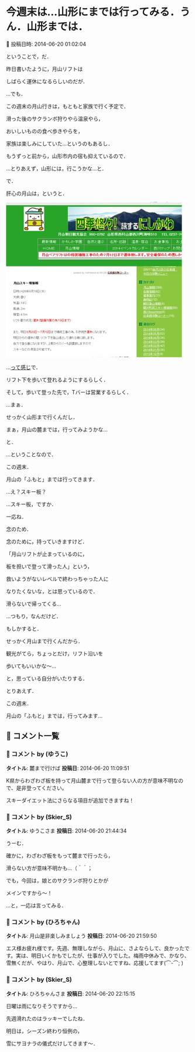 # 今週末は…山形にまでは行ってみる．うん．山形までは．

📅 投稿日時: 2014-06-20 01:02:04

ということで，だ．





昨日書いたように，月山リフトは


しばらく運休になるらしいのだが．





…でも．


この週末の月山行きは，もともと家族で行く予定で．


滑った後のサクランボ狩りやら温泉やら，


おいしいものの食べ歩きやらを，


家族は楽しみにしていた…というのもあるし．


もうずっと前から，山形市内の宿も抑えているので．


…とりあえず，山形には，行こうかな…と．





で．


肝心の月山は，というと．




![2e30e4d735cf29488d4783ed359b08da.jpg](images/2e30e4d735cf29488d4783ed359b08da.jpg)




…[って感じ](http://www.gassan-info.com/)で．


リフト下を歩いて登れるようにするらしく．


そして，歩いて登った先で，Tバーは営業するらしく．





…まぁ．


せっかく山形まで行くんだし．


まぁ，月山の麓までは，行ってみようかな…


と．





…ということなので．


この週末．


月山の「ふもと」までは行ってきます．





…え？スキー板？


…スキー板，ですか．


一応ね．


念のため．


念のために，持っていきますけど．





「月山リフトが止まっているのに，


板を担いで登って滑った人」という，


救いようがないレベルで終わっちゃった人に


なりたくないな，とは思っているので．





滑らないで帰ってくる…


…つもり，なんだけど．


もしかすると．


せっかく月山まで行くんだから．


観光がてら，ちょっとだけ，リフト沿いを


歩いてもいいかな～…


と，思っている自分がいたりする．





とりあえず．


この週末．


月山の「ふもと」までは，行ってみます…

## 💬 コメント一覧

### 💬 コメント by (ゆうこ)
**タイトル**: 麓まで行けば
**投稿日**: 2014-06-20 11:09:51

K県からわざわざ板を持って月山麓まで行って登らない人の方が意味不明なので、是非登ってください。

スキーダイエット法にさらなる項目が追加できますね！

### 💬 コメント by (Skier_S)
**タイトル**: ゆうこさま
**投稿日**: 2014-06-20 21:44:34

うーむ．

確かに，わざわざ板をもって麓まで行ったら，

滑らない方が意味不明かも…（＾＾；



でも，今回は，娘とのサクランボ狩りとかが

メインですから～！



…と，一応は言ってみる．

### 💬 コメント by (ひろちゃん)
**タイトル**: 月山是非楽しみましょう
**投稿日**: 2014-06-20 21:59:50

エス様お疲れ様です。先週、無理しながら、月山に、さよならして、良かったです。実は、明日いくかもでしたが、仕事が入りでした。梅雨中休みで、かなり、雪無くだが、やはり、月山で、心整理しないとですね、応援してます(⌒-⌒; )

### 💬 コメント by (Skier_S)
**タイトル**: ひろちゃんさま
**投稿日**: 2014-06-20 22:15:15

日曜は雨になりそうですから…

先週滑れたのはラッキーでしたね．



明日は，シーズン終わり恒例の，

雪にサヨナラの儀式だけしてきます～．

